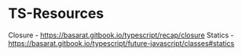 # TS-Resources

Closure - https://basarat.gitbook.io/typescript/recap/closure
Statics - https://basarat.gitbook.io/typescript/future-javascript/classes#statics
